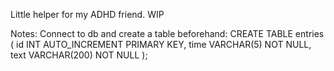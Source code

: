 Little helper for my ADHD friend. WIP

Notes:
Connect to db and create a table beforehand:
CREATE TABLE entries (
    id INT AUTO_INCREMENT PRIMARY KEY,
    time VARCHAR(5) NOT NULL,  
    text VARCHAR(200) NOT NULL
);